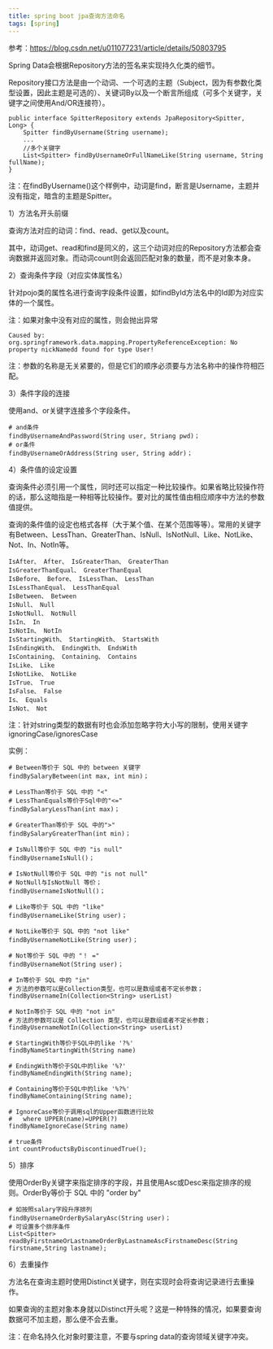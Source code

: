 ```yaml
---
title: spring boot jpa查询方法命名
tags: [spring]
---
```


参考：https://blog.csdn.net/u011077231/article/details/50803795

Spring Data会根据Repository方法的签名来实现持久化类的细节。

Repository接口方法是由一个动词、一个可选的主题（Subject，因为有参数化类型设置，因此主题是可选的）、关键词By以及一个断言所组成（可多个关键字，关键字之间使用And/OR连接符）。

```
public interface SpitterRepository extends JpaRepository<Spitter, Long> {
    Spitter findByUsername(String username);   
    ...
    //多个关键字
    List<Spitter> findByUsernameOrFullNameLike(String username, String fullName);
}
```

注：在findByUsername()这个样例中，动词是find，断言是Username，主题并没有指定，暗含的主题是Spitter。

1）方法名开头前缀

查询方法对应的动词：find、read、get以及count。

其中，动词get、read和find是同义的，这三个动词对应的Repository方法都会查询数据并返回对象。而动词count则会返回匹配对象的数量，而不是对象本身。

2）查询条件字段（对应实体属性名）

针对pojo类的属性名进行查询字段条件设置，如findById方法名中的Id即为对应实体的一个属性。

注：如果对象中没有对应的属性，则会抛出异常

```
Caused by: org.springframework.data.mapping.PropertyReferenceException: No property nickNamedd found for type User!
```

注：参数的名称是无关紧要的，但是它们的顺序必须要与方法名称中的操作符相匹配。

3）条件字段的连接

使用and、or关键字连接多个字段条件。

```
# and条件
findByUsernameAndPassword(String user, Striang pwd)；
# or条件
findByUsernameOrAddress(String user, String addr)；
```

4）条件值的设定设置

查询条件必须引用一个属性，同时还可以指定一种比较操作。如果省略比较操作符的话，那么这暗指是一种相等比较操作。要对比的属性值由相应顺序中方法的参数值提供。

查询的条件值的设定也格式各样（大于某个值、在某个范围等等）。常用的关键字有Between、LessThan、GreaterThan、IsNull、IsNotNull、Like、NotLike、Not、In、NotIn等。

```
IsAfter、 After、 IsGreaterThan、 GreaterThan 
IsGreaterThanEqual、 GreaterThanEqual 
IsBefore、 Before、 IsLessThan、 LessThan 
IsLessThanEqual、 LessThanEqual 
IsBetween、 Between 
IsNull、 Null 
IsNotNull、 NotNull 
IsIn、 In 
IsNotIn、 NotIn 
IsStartingWith、 StartingWith、 StartsWith 
IsEndingWith、 EndingWith、 EndsWith 
IsContaining、 Containing、 Contains 
IsLike、 Like 
IsNotLike、 NotLike 
IsTrue、 True 
IsFalse、 False 
Is、 Equals 
IsNot、 Not
```

注：针对string类型的数据有时也会添加忽略字符大小写的限制，使用关键字ignoringCase/ignoresCase

实例：

```
# Between等价于 SQL 中的 between 关键字
findBySalaryBetween(int max, int min)；

# LessThan等价于 SQL 中的 "<"
# LessThanEquals等价于Sql中的"<="
findBySalaryLessThan(int max)；

# GreaterThan等价于 SQL 中的">"
findBySalaryGreaterThan(int min)；

# IsNull等价于 SQL 中的 "is null"
findByUsernameIsNull()；

# IsNotNull等价于 SQL 中的 "is not null"
# NotNull与IsNotNull 等价；
findByUsernameIsNotNull()；

# Like等价于 SQL 中的 "like"
findByUsernameLike(String user)；

# NotLike等价于 SQL 中的 "not like"
findByUsernameNotLike(String user)；

# Not等价于 SQL 中的 "！ ="
findByUsernameNot(String user)；

# In等价于 SQL 中的 "in"
# 方法的参数可以是Collection类型，也可以是数组或者不定长参数；
findByUsernameIn(Collection<String> userList)

# NotIn等价于 SQL 中的 "not in"
# 方法的参数可以是 Collection 类型，也可以是数组或者不定长参数；
findByUsernameNotIn(Collection<String> userList)

# StartingWith等价于SQL中的like '?%'
findByNameStartingWith(String name)

# EndingWith等价于SQL中的like '%?'
findByNameEndingWith(String name);

# Containing等价于SQL中的like '%?%'
findByNameContaining(String name);

# IgnoreCase等价于调用sql的Upper函数进行比较
#   where UPPER(name)=UPPER(?)
findByNameIgnoreCase(String name)

# true条件
int countProductsByDiscontinuedTrue();
```

5）排序

使用OrderBy关键字来指定排序的字段，并且使用Asc或Desc来指定排序的规则。OrderBy等价于 SQL 中的 "order by"

```
# 如按照salary字段升序排列
findByUsernameOrderBySalaryAsc(String user)；
# 可设置多个排序条件
List<Spitter> readByFirstnameOrLastnameOrderByLastnameAscFirstnameDesc(String firstname,String lastname);
```

6）去重操作

方法名在查询主题时使用Distinct关键字，则在实现时会将查询记录进行去重操作。

如果查询的主题对象本身就以Distinct开头呢？这是一种特殊的情况，如果要查询数据可不加主题，那么便不会去重。

注：在命名持久化对象时要注意，不要与spring data的查询领域关键字冲突。